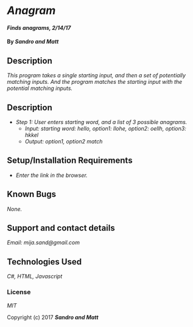 # _Anagram_

#### _Finds anagrams, 2/14/17_

#### By _**Sandro and Matt**_

## Description

_This program takes a single starting input, and then a set of potentially matching inputs. And the program matches the starting input with the potential matching inputs._

## Description

* _Step 1: User enters starting word, and a list of 3 possible anagrams._
  * _Input: starting word: hello, option1: llohe, option2: oellh, option3: hkkel_
  * _Output: option1, option2 match_


## Setup/Installation Requirements

* _Enter the link in the browser._

## Known Bugs

_None._

## Support and contact details

_Email: mija.sand@gmail.com_

## Technologies Used

_C#, HTML, Javascript_

### License

*MIT*

Copyright (c) 2017 **_Sandro and Matt_**
